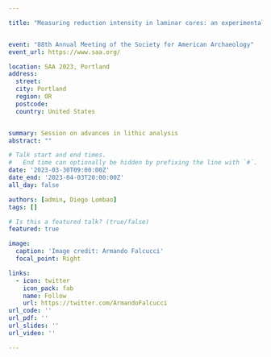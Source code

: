 ```yaml
---

title: "Measuring reduction intensity in laminar cores: an experimental approach and archaeological application"


event: "88th Annual Meeting of the Society for American Archaeology"
event_url: https://www.saa.org/

location: SAA 2023, Portland
address:
  street:
  city: Portland
  region: OR
  postcode:
  country: United States


summary: Session on advances in lithic analysis
abstract: ""

# Talk start and end times.
#   End time can optionally be hidden by prefixing the line with `#`.
date: '2023-03-30T09:00:00Z'
date_end: '2023-04-03T20:00:00Z'
all_day: false

authors: [admin, Diego Lombao]
tags: []

# Is this a featured talk? (true/false)
featured: true

image:
  caption: 'Image credit: Armando Falcucci'
  focal_point: Right

links:
  - icon: twitter
    icon_pack: fab
    name: Follow
    url: https://twitter.com/ArmandoFalcucci
url_code: ''
url_pdf: ''
url_slides: ''
url_video: ''

---
```


